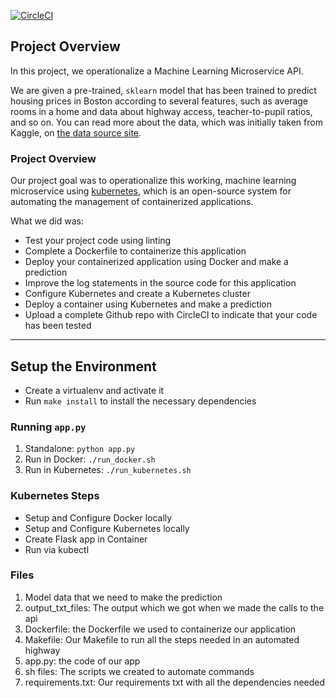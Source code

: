 [![CircleCI](https://circleci.com/gh/siamsot/udacity-ml-microservice-api.svg?style=svg)](https://github.com/siamsot/udacity-ml-microservice-api)

## Project Overview

In this project, we operationalize a Machine Learning Microservice API.

We are given a pre-trained, `sklearn` model that has been trained to predict housing prices in Boston according to several features, such as average rooms in a home and data about highway access, teacher-to-pupil ratios, and so on. You can read more about the data, which was initially taken from Kaggle, on [the data source site](https://www.kaggle.com/c/boston-housing).

### Project Overview

Our project goal was to operationalize this working, machine learning microservice using [kubernetes](https://kubernetes.io/), which is an open-source system for automating the management of containerized applications.

What we did was:
* Test your project code using linting
* Complete a Dockerfile to containerize this application
* Deploy your containerized application using Docker and make a prediction
* Improve the log statements in the source code for this application
* Configure Kubernetes and create a Kubernetes cluster
* Deploy a container using Kubernetes and make a prediction
* Upload a complete Github repo with CircleCI to indicate that your code has been tested

---

## Setup the Environment

* Create a virtualenv and activate it
* Run `make install` to install the necessary dependencies

### Running `app.py`

1. Standalone:  `python app.py`
2. Run in Docker:  `./run_docker.sh`
3. Run in Kubernetes:  `./run_kubernetes.sh`

### Kubernetes Steps

* Setup and Configure Docker locally
* Setup and Configure Kubernetes locally
* Create Flask app in Container
* Run via kubectl

### Files

1. Model data that we need to make the prediction
2. output_txt_files: The output which we got when we made the calls to the api
3. Dockerfile: the Dockerfile we used to containerize our application
4. Makefile: Our Makefile to run all the steps needed in an automated highway
5. app.py: the code of our app
6. sh files: The scripts we created to automate commands
7. requirements.txt: Our requirements txt with all the dependencies needed
